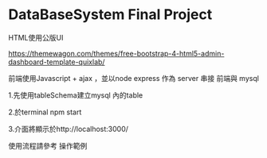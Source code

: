 # DataBaseSystem Final Project



HTML使用公版UI 

https://themewagon.com/themes/free-bootstrap-4-html5-admin-dashboard-template-quixlab/

前端使用Javascript + ajax ，並以node express 作為 server 串接 前端與 mysql

1.先使用tableSchema建立mysql 內的table

2.於terminal npm start 

3.介面將顯示於http://localhost:3000/

使用流程請參考 操作範例
